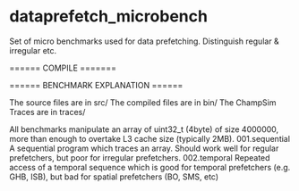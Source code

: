 # dataprefetch_microbench
Set of micro benchmarks used for data prefetching. Distinguish regular &amp; irregular etc.

====== COMPILE =======

====== BENCHMARK EXPLANATION ======

The source files are in src/ The compiled files are in bin/ The ChampSim Traces
are in traces/


All benchmarks manipulate an array of uint32_t (4byte) of size 4000000, more
than enough to overtake L3 cache size (typically 2MB).
001.sequential A sequential program which traces an array. Should work well for
regular prefetchers, but poor for irregular prefetchers.
002.temporal Repeated access of a temporal sequence which is good for temporal
prefetchers (e.g. GHB, ISB), but bad for spatial prefetchers (BO, SMS, etc)
